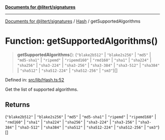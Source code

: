 [**Documents for @litert/signatures**](../../README.md)

***

[Documents for @litert/signatures](../../README.md) / [Hash](../README.md) / getSupportedAlgorithms

# Function: getSupportedAlgorithms()

> **getSupportedAlgorithms**(): (`"blake2b512"` \| `"blake2s256"` \| `"md5"` \| `"md5-sha1"` \| `"ripemd"` \| `"ripemd160"` \| `"rmd160"` \| `"sha1"` \| `"sha224"` \| `"sha256"` \| `"sha3-224"` \| `"sha3-256"` \| `"sha3-384"` \| `"sha3-512"` \| `"sha384"` \| `"sha512"` \| `"sha512-224"` \| `"sha512-256"` \| `"sm3"`)[]

Defined in: [src/lib/Hash.ts:52](https://github.com/litert/signatures.js/blob/master/src/lib/Hash.ts#L52)

Get the list of supported algorithms.

## Returns

(`"blake2b512"` \| `"blake2s256"` \| `"md5"` \| `"md5-sha1"` \| `"ripemd"` \| `"ripemd160"` \| `"rmd160"` \| `"sha1"` \| `"sha224"` \| `"sha256"` \| `"sha3-224"` \| `"sha3-256"` \| `"sha3-384"` \| `"sha3-512"` \| `"sha384"` \| `"sha512"` \| `"sha512-224"` \| `"sha512-256"` \| `"sm3"`)[]
